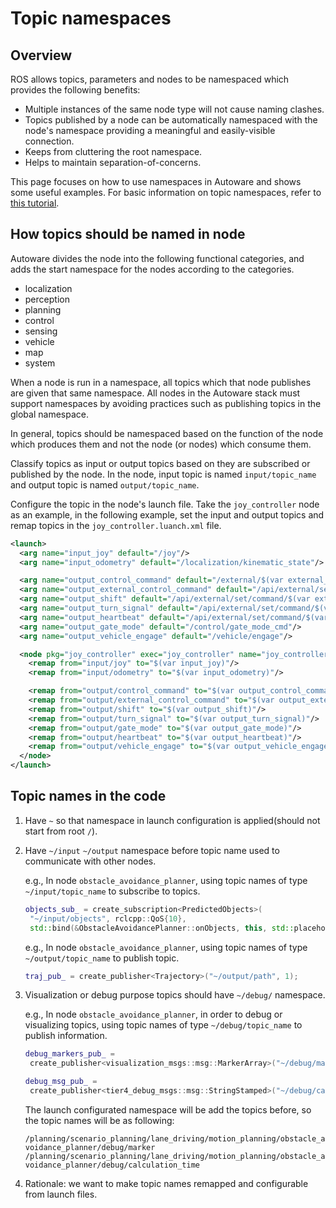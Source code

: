 # Topic namespaces

## Overview

ROS allows topics, parameters and nodes to be namespaced which provides the following benefits:

- Multiple instances of the same node type will not cause naming clashes.
- Topics published by a node can be automatically namespaced with the node's namespace providing a meaningful and easily-visible connection.
- Keeps from cluttering the root namespace.
- Helps to maintain separation-of-concerns.

This page focuses on how to use namespaces in Autoware and shows some useful examples. For basic information on topic namespaces, refer to [this tutorial](https://design.ros2.org/articles/topic_and_service_names.html).

## How topics should be named in node

Autoware divides the node into the following functional categories, and adds the start namespace for the nodes according to the categories.

- localization
- perception
- planning
- control
- sensing
- vehicle
- map
- system

When a node is run in a namespace, all topics which that node publishes are given that same namespace. All nodes in the Autoware stack must support namespaces by avoiding practices such as publishing topics in the global namespace.

In general, topics should be namespaced based on the function of the node which produces them and not the node (or nodes) which consume them.

Classify topics as input or output topics based on they are subscribed or published by the node. In the node, input topic is named `input/topic_name` and output topic is named `output/topic_name`.

Configure the topic in the node's launch file. Take the `joy_controller` node as an example, in the following example, set the input and output topics and remap topics in the `joy_controller.luanch.xml` file.

```xml
<launch>
  <arg name="input_joy" default="/joy"/>
  <arg name="input_odometry" default="/localization/kinematic_state"/>

  <arg name="output_control_command" default="/external/$(var external_cmd_source)/joy/control_cmd"/>
  <arg name="output_external_control_command" default="/api/external/set/command/$(var external_cmd_source)/control"/>
  <arg name="output_shift" default="/api/external/set/command/$(var external_cmd_source)/shift"/>
  <arg name="output_turn_signal" default="/api/external/set/command/$(var external_cmd_source)/turn_signal"/>
  <arg name="output_heartbeat" default="/api/external/set/command/$(var external_cmd_source)/heartbeat"/>
  <arg name="output_gate_mode" default="/control/gate_mode_cmd"/>
  <arg name="output_vehicle_engage" default="/vehicle/engage"/>

  <node pkg="joy_controller" exec="joy_controller" name="joy_controller" output="screen">
    <remap from="input/joy" to="$(var input_joy)"/>
    <remap from="input/odometry" to="$(var input_odometry)"/>

    <remap from="output/control_command" to="$(var output_control_command)"/>
    <remap from="output/external_control_command" to="$(var output_external_control_command)"/>
    <remap from="output/shift" to="$(var output_shift)"/>
    <remap from="output/turn_signal" to="$(var output_turn_signal)"/>
    <remap from="output/gate_mode" to="$(var output_gate_mode)"/>
    <remap from="output/heartbeat" to="$(var output_heartbeat)"/>
    <remap from="output/vehicle_engage" to="$(var output_vehicle_engage)"/>
  </node>
</launch>
```

## Topic names in the code

1. Have `~` so that namespace in launch configuration is applied(should not start from root `/`).

2. Have `~/input` `~/output` namespace before topic name used to communicate with other nodes.

   e.g., In node `obstacle_avoidance_planner`, using topic names of type `~/input/topic_name` to subscribe to topics.

   ```cpp
   objects_sub_ = create_subscription<PredictedObjects>(
    "~/input/objects", rclcpp::QoS{10},
    std::bind(&ObstacleAvoidancePlanner::onObjects, this, std::placeholders::_1));
   ```

   e.g., In node `obstacle_avoidance_planner`, using topic names of type `~/output/topic_name` to publish topic.

   ```cpp
   traj_pub_ = create_publisher<Trajectory>("~/output/path", 1);
   ```

3. Visualization or debug purpose topics should have `~/debug/` namespace.

   e.g., In node `obstacle_avoidance_planner`, in order to debug or visualizing topics, using topic names of type `~/debug/topic_name` to publish information.

   ```cpp
   debug_markers_pub_ =
    create_publisher<visualization_msgs::msg::MarkerArray>("~/debug/marker", durable_qos);

   debug_msg_pub_ =
    create_publisher<tier4_debug_msgs::msg::StringStamped>("~/debug/calculation_time", 1);
   ```

   The launch configurated namespace will be add the topics before, so the topic names will be as following:

   `/planning/scenario_planning/lane_driving/motion_planning/obstacle_avoidance_planner/debug/marker /planning/scenario_planning/lane_driving/motion_planning/obstacle_avoidance_planner/debug/calculation_time`

4. Rationale: we want to make topic names remapped and configurable from launch files.
